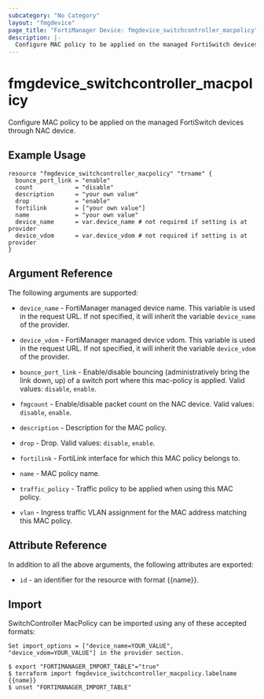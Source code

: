 ```yaml
---
subcategory: "No Category"
layout: "fmgdevice"
page_title: "FortiManager Device: fmgdevice_switchcontroller_macpolicy"
description: |-
  Configure MAC policy to be applied on the managed FortiSwitch devices through NAC device.
---
```


# fmgdevice_switchcontroller_macpolicy
Configure MAC policy to be applied on the managed FortiSwitch devices through NAC device.

## Example Usage

```hcl
resource "fmgdevice_switchcontroller_macpolicy" "trname" {
  bounce_port_link = "enable"
  count            = "disable"
  description      = "your own value"
  drop             = "enable"
  fortilink        = ["your own value"]
  name             = "your own value"
  device_name      = var.device_name # not required if setting is at provider
  device_vdom      = var.device_vdom # not required if setting is at provider
}
```

## Argument Reference


The following arguments are supported:

* `device_name` - FortiManager managed device name. This variable is used in the request URL. If not specified, it will inherit the variable `device_name` of the provider.
* `device_vdom` - FortiManager managed device vdom. This variable is used in the request URL. If not specified, it will inherit the variable `device_vdom` of the provider.

* `bounce_port_link` - Enable/disable bouncing (administratively bring the link down, up) of a switch port where this mac-policy is applied. Valid values: `disable`, `enable`.

* `fmgcount` - Enable/disable packet count on the NAC device. Valid values: `disable`, `enable`.

* `description` - Description for the MAC policy.
* `drop` - Drop. Valid values: `disable`, `enable`.

* `fortilink` - FortiLink interface for which this MAC policy belongs to.
* `name` - MAC policy name.
* `traffic_policy` - Traffic policy to be applied when using this MAC policy.
* `vlan` - Ingress traffic VLAN assignment for the MAC address matching this MAC policy.


## Attribute Reference

In addition to all the above arguments, the following attributes are exported:
* `id` - an identifier for the resource with format {{name}}.

## Import

SwitchController MacPolicy can be imported using any of these accepted formats:
```
Set import_options = ["device_name=YOUR_VALUE", "device_vdom=YOUR_VALUE"] in the provider section.

$ export "FORTIMANAGER_IMPORT_TABLE"="true"
$ terraform import fmgdevice_switchcontroller_macpolicy.labelname {{name}}
$ unset "FORTIMANAGER_IMPORT_TABLE"
```

